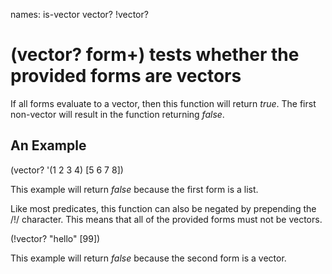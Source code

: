 names: is-vector vector? !vector?
# (vector? form+) tests whether the provided forms are vectors
If all forms evaluate to a vector, then this function will return _true_. The first non-vector will result in the function returning _false_.

## An Example

  (vector? '(1 2 3 4) [5 6 7 8])

This example will return _false_ because the first form is a list.

Like most predicates, this function can also be negated by prepending the /!/ character. This means that all of the provided forms must not be vectors.

  (!vector? "hello" [99])

This example will return _false_ because the second form is a vector.
